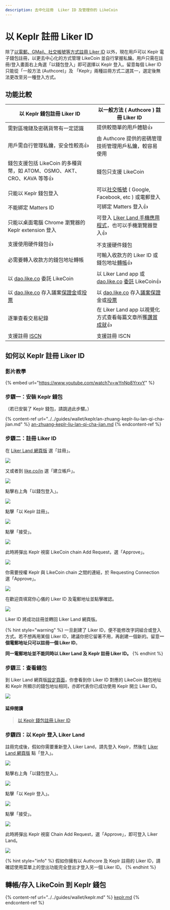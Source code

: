 ```yaml
---
description: 去中化註冊  Liker ID 及管理你的 LikeCoin
---
```


# 以 Keplr 註冊 Liker ID

除了[以電郵、GMail、社交帳號等方式註冊 Liker ID](register/) 以外，現在用戶可以 Keplr 電子錢包註冊，以更去中心化的方式管理 LikeCoin 並自行掌握私鑰。用戶只需在註冊/登入畫面右上角選「以錢包登入」即可選擇以 Keplr 登入。留意每個 Liker ID 只能從「一般方法 (Authcore)」及 「Keplr」兩種註冊方式二選其一，選定後無法更改至另一種登入方式。

## 功能比較

| **以 Keplr 錢包註冊 Liker ID**                                                                                                                | **以一般方法 ( Authcore ) 註冊 Liker ID**                                                                                                       |
| ---------------------------------------------------------------------------------------------------------------------------------------- | ---------------------------------------------------------------------------------------------------------------------------------------- |
| 需對區塊鏈及密碼貨幣有一定認識                                                                                                                          | 提供較簡單的用戶體驗:thumbsup:                                                                                                                     |
| 用戶需自行管理私鑰，安全性較高:thumbsup:                                                                                                                | 由 Authcore 提供的密碼管理技術管理用戶私鑰，較容易使用                                                                                                         |
| 錢包支援包括 LikeCoin 的多種貨幣，如 ATOM、OSMO、AKT、CRO、KAVA 等等:thumbsup:                                                                              | 錢包只支援 LikeCoin                                                                                                                           |
| 只能以 Keplr 錢包登入                                                                                                                           | 可以[社交帳號](register/social-media-logins.md) ( Google, Facebook, etc ) 或電郵登入                                                                |
| 不能綁定 Matters ID                                                                                                                          | 可綁定 Matters 登入:thumbsup:                                                                                                                 |
| 只能以桌面電腦 Chrome 瀏覽器的 Keplr extension 登入                                                                                                   | 可登入 [Liker Land 手機應用程式](https://liker.land/getapp)，也可以手機瀏覽器登入:thumbsup:                                                                  |
| 支援使用硬件錢包​:thumbsup:                                                                                                                      | 不支援硬件錢包                                                                                                                                  |
| 必需要轉入收款方的錢包地址轉帳                                                                                                                          | 可輸入收款方的 Liker ID 或錢包地址[轉帳](../../guides/wallet/like-pay.md):thumbsup:                                                                    |
| 以 [dao.like.co](https://dao.like.co) 委託 LikeCoin                                                                                         | 以 Liker Land app 或 [dao.like.co](https://dao.like.co) [委託](../../guides/stake/) LikeCoin:thumbsup:                                       |
| 以 [dao.like.co](https://dao.like.co) 存入議案[保證金](../../guides/governance/proposal-deposit.md)或[投票](../../guides/governance/direct-vote.md) | 以 [dao.like.co](https://dao.like.co) 存入[議案保證](../../guides/governance/proposal-deposit.md)金或[投票](../../guides/governance/direct-vote.md) |
| 逐筆查看交易紀錄                                                                                                                                 | 在 Liker Land app 以視覺化方式查看每篇文章所獲[讚賞成就](../creatortools/rewards/):thumbsup:                                                                |
| 支援註冊 [ISCN](../../guides/decentralized-publishing/app.like.co.md)                                                                        | 支援註冊 ISCN                                                                                                                                |

## 如何以 Keplr 註冊 Liker ID

### 影片教學

{% embed url="https://www.youtube.com/watch?v=wYnNp8YrxvY" %}

### 步驟一：安裝 Keplr 錢包

（若已安裝了 Keplr 錢包，請跳過此步驟。）

{% content-ref url="../../guides/wallet/keplr/an-zhuang-keplr-liu-lan-qi-cha-jian.md" %}
[an-zhuang-keplr-liu-lan-qi-cha-jian.md](../../guides/wallet/keplr/an-zhuang-keplr-liu-lan-qi-cha-jian.md)
{% endcontent-ref %}

### 步驟二：註冊 Liker ID

在 [Liker Land 網頁版](https://liker.land) 選「註冊」。

![](../../.gitbook/assets/keplr-liker-id-00.png)

又或者到 [like.co/in](https://like.co) 選「建立帳戶」。

![](<../../.gitbook/assets/Keplr Liker ID 000.png>)

點擊右上角「以錢包登入」。

![](../../.gitbook/assets/keplr-liker-id-01.png)

點擊「以 Keplr 註冊」。

![](../../.gitbook/assets/keplr-liker-id-02.png)

點擊「接受」。

![](../../.gitbook/assets/keplr-liker-id-03-en.png)

此時將彈出 Keplr 視窗 LikeCoin chain Add Request，選「Approve」。

![](<../../.gitbook/assets/Keplr Liker ID 04.png>)

你需要授權 Keplr 與 LikeCoin chain 之間的連結，於 Requesting Connection 選「Approve」。

![](<../../.gitbook/assets/Keplr Liker ID 04dot5.png>)

在歡迎頁填寫你心儀的 Liker ID 及電郵地址並點擊確認。

![](../../.gitbook/assets/keplr-liker-id-05.png)

Liker ID 將成功註冊並轉回 Liker Land 網頁版。

{% hint style="warning" %}
一旦創建了 Liker ID，便不能修改字詞組合或登入方式。若不想再用某個 Liker ID，建議你把它留著不用，再創建一個新的。留意**一個電郵地址只可以註冊一個 Liker ID**。

**同一電郵地址並不能同時以 Liker Land 及 Keplr 註冊 Liker ID。**
{% endhint %}

### 步驟三：查看錢包

到 Liker Land 網頁版[設定頁面](https://like.co/in/settings)，你會看到你 Liker ID 對應的 LikeCoin 錢包地址和 Keplr 所顯示的錢包地址相同，亦即代表你已成功使用 Keplr 開立 Liker ID。

![](../../.gitbook/assets/keplr-liker-id-06.png)

#### 延伸閱讀

> [以 Keplr 錢包註冊 Liker ID> ](https://matters.news/@likecoin/%E4%BB%A5-keplr-%E9%8C%A2%E5%8C%85%E8%A8%BB%E5%86%8A-liker-id-bafyreidnwfvgapbpgfjgvayj4nqdodnldk3wm6x4hakw7yq2yytpzbuamu)

### 步驟四：以 Keplr 登入 Liker Land

註冊完成後，假如你需要重新登入 Liker Land，請先登入 Keplr，然後在 [Liker Land 網頁版](https://liker.land) 點「登入」。

![](../../.gitbook/assets/keplr-liker-id-00.png)

點擊右上角「以錢包登入」。

![](../../.gitbook/assets/keplr-liker-id-01.png)

點擊「以 Keplr 登入」。

![](<../../.gitbook/assets/Keplr Liker ID 10.png>)

點擊「接受」。

![](<../../.gitbook/assets/Keplr Liker ID 09.png>)

此時將彈出 Keplr 視窗 Chain Add Request，選「Approve」，即可登入 Liker Land。

![](<../../.gitbook/assets/Keplr Liker ID 04.png>)

{% hint style="info" %}
假如你擁有以 Authcore 及 Keplr 註冊的 Liker ID，請確認使用菜單上的登出功能完全登出才登入另一個 Liker ID。
{% endhint %}

## 轉帳/存入 LikeCoin 到 Keplr 錢包

{% content-ref url="../../guides/wallet/keplr.md" %}
[keplr.md](../../guides/wallet/keplr.md)
{% endcontent-ref %}
